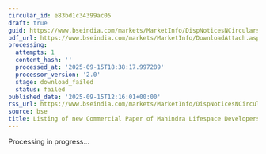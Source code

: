 ```yaml
---
circular_id: e83bd1c34399ac05
draft: true
guid: https://www.bseindia.com/markets/MarketInfo/DispNoticesNCirculars.aspx?Noticeid={184F3462-D710-4915-BA6C-0BE7500EBCB4}&noticeno=20250915-47&dt=09/15/2025&icount=47&totcount=81&flag=0
pdf_url: https://www.bseindia.com/markets/MarketInfo/DownloadAttach.aspx?id=20250915-47&attachedId=
processing:
  attempts: 1
  content_hash: ''
  processed_at: '2025-09-15T18:38:17.997289'
  processor_version: '2.0'
  stage: download_failed
  status: failed
published_date: '2025-09-15T12:16:01+00:00'
rss_url: https://www.bseindia.com/markets/MarketInfo/DispNoticesNCirculars.aspx?Noticeid={184F3462-D710-4915-BA6C-0BE7500EBCB4}&noticeno=20250915-47&dt=09/15/2025&icount=47&totcount=81&flag=0
source: bse
title: Listing of new Commercial Paper of Mahindra Lifespace Developers Ltd
---
```


Processing in progress...